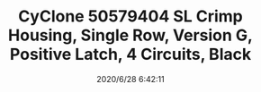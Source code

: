 ﻿---
layout: post 
title: CyClone 50579404 SL Crimp Housing, Single Row, Version G, Positive Latch, 4 Circuits, Black
tags: 50579404
categories: wire-cable
overview: SL Crimp Housing, Single Row, Version G, Positive Latch, 4 Circuits, Black
part_number: 50579404
thumb_img: static/202006/358-thumb-20200628144422.jpg
small_img: static/202006/358-20200628144422.jpg
date: 2020/6/28 6:42:11
---



